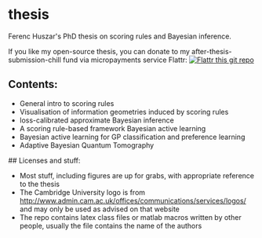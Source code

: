 thesis
======

Ferenc Huszar's PhD thesis on scoring rules and Bayesian inference.

If you like my open-source thesis, you can donate to my after-thesis-submission-chill fund via micropayments service Flattr: [![Flattr this git repo](http://api.flattr.com/button/flattr-badge-large.png)](https://flattr.com/submit/auto?user_id=fhuszar&url=https://github.com/fhuszar/thesis&title=thesis&language=&tags=github&category=software) 

## Contents:
 - General intro to scoring rules
 - Visualisation of information geometries induced by scoring rules
 - loss-calibrated approximate Bayesian inference
 - A scoring rule-based framework Bayesian active learning
 - Bayesian active learning for GP classification and preference learning
 - Adaptive Bayesian Quantum Tomography

## Licenses and stuff:
 - Most stuff, including figures are up for grabs, with appropriate reference to the thesis
 - The Cambridge University logo is from http://www.admin.cam.ac.uk/offices/communications/services/logos/ and may only be used as advised on that website
 - The repo contains latex class files or matlab macros written by other people, usually the file contains the name of the authors